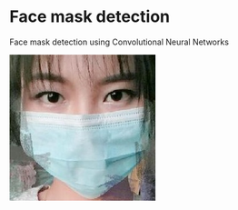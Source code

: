 # Face mask detection
Face mask detection using Convolutional Neural Networks

![](https://github.com/snirlugassy/face_mask_detection/blob/main/data_sample/000002_1.jpg?raw=true "Face mask image")
